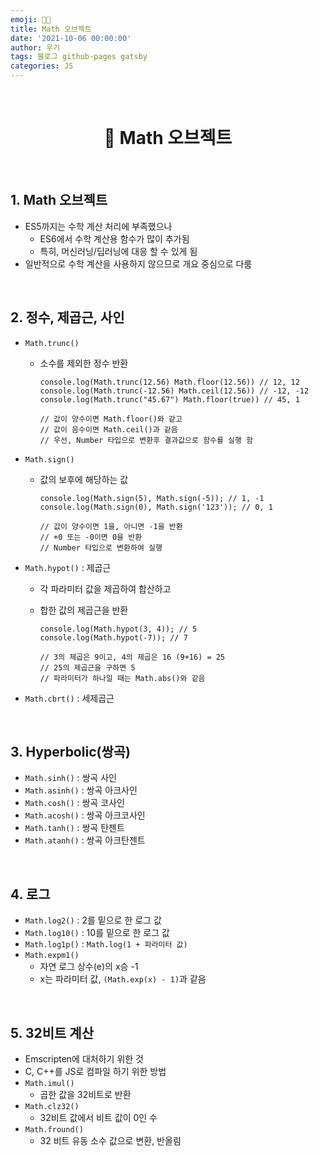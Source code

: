 ```yaml
---
emoji: 👨‍💻
title: Math 오브젝트
date: '2021-10-06 00:00:00'
author: 우기
tags: 블로그 github-pages gatsby
categories: JS
---
```


<br>

<h1 align="center">
  👋  Math 오브젝트
</h1>

<br>

## 1. Math 오브젝트

- ES5까지는 수학 계산 처리에 부족했으나
  - ES6에서 수학 계산용 함수가 많이 추가됨
  - 특히, 머신러닝/딥러닝에 대응 할 수 있게 됨
- 일반적으로 수학 계산을 사용하지 않으므로 개요 중심으로 다룸

<br>

## 2. 정수, 제곱근, 사인

- `Math.trunc()`

  - 소수를 제외한 정수 반환

    ```tsx
    console.log(Math.trunc(12.56) Math.floor(12.56)) // 12, 12
    console.log(Math.trunc(-12.56) Math.ceil(12.56)) // -12, -12
    console.log(Math.trunc("45.67") Math.floor(true)) // 45, 1

    // 값이 양수이면 Math.floor()와 같고
    // 값이 음수이면 Math.ceil()과 같음
    // 우선, Number 타입으로 변환후 결과값으로 함수를 실행 함
    ```

- `Math.sign()`

  - 값의 보후에 해당하는 값

    ```tsx
    console.log(Math.sign(5), Math.sign(-5)); // 1, -1
    console.log(Math.sign(0), Math.sign('123')); // 0, 1

    // 값이 양수이면 1을, 아니면 -1을 반환
    // +0 또는 -0이면 0을 반환
    // Number 타입으로 변환하여 실행
    ```

- `Math.hypot()` : 제곱근

  - 각 파라미터 값을 제곱하여 합산하고
  - 합한 값의 제곱근을 반환

    ```tsx
    console.log(Math.hypot(3, 4)); // 5
    console.log(Math.hypot(-7)); // 7

    // 3의 제곱은 9이고, 4의 제곱은 16 (9+16) = 25
    // 25의 제곱근을 구하면 5
    // 파라미터가 하나일 때는 Math.abs()와 같음
    ```

- `Math.cbrt()` : 세제곱근

<br>

## 3. Hyperbolic(쌍곡)

- `Math.sinh()` : 쌍곡 사인
- `Math.asinh()` : 쌍곡 아크사인
- `Math.cosh()` : 쌍곡 코사인
- `Math.acosh()` : 쌍곡 아크코사인
- `Math.tanh()` : 쌍곡 탄젠트
- `Math.atanh()` : 쌍곡 아크탄젠트

<br>

## 4. 로그

- `Math.log2()` : 2를 밑으로 한 로그 값
- `Math.log10()` : 10를 밑으로 한 로그 값
- `Math.log1p()` : `Math.log(1 + 파라미터 값)`
- `Math.expm1()`
  - 자연 로그 상수(e)의 x승 -1
  - x는 파라미터 값, `(Math.exp(x) - 1)`과 같음

<br>

## 5. 32비트 계산

- Emscripten에 대처하기 위한 것
- C, C++를 JS로 컴파일 하기 위한 방법
- `Math.imul()`
  - 곱한 값을 32비트로 반환
- `Math.clz32()`
  - 32비트 값에서 비트 값이 0인 수
- `Math.fround()`
  - 32 비트 유동 소수 값으로 변환, 반올림

```toc

```
